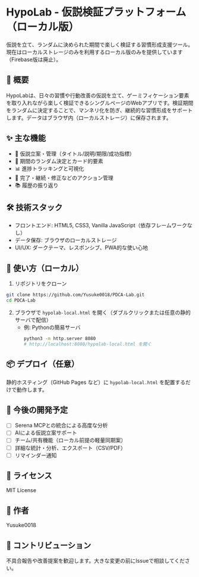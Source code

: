 # HypoLab - 仮説検証プラットフォーム（ローカル版）

仮説を立て、ランダムに決められた期間で楽しく検証する習慣形成支援ツール。現在はローカルストレージのみを利用するローカル版のみを提供しています（Firebase版は廃止）。

## 🎯 概要

HypoLabは、日々の習慣や行動改善の仮説を立て、ゲーミフィケーション要素を取り入れながら楽しく検証できるシングルページのWebアプリです。検証期間をランダムに決定することで、マンネリ化を防ぎ、継続的な習慣形成をサポートします。データはブラウザ内（ローカルストレージ）に保存されます。

## ✨ 主な機能

- 🧪 仮説立案・管理（タイトル/説明/期限/成功指標）
- 🎲 期間のランダム決定とカード的要素
- 📊 進捗トラッキングと可視化
- 🎉 完了・継続・修正などのアクション管理
- 📚 履歴の振り返り

## 🛠️ 技術スタック

- フロントエンド: HTML5, CSS3, Vanilla JavaScript（依存フレームワークなし）
- データ保存: ブラウザのローカルストレージ
- UI/UX: ダークテーマ、レスポンシブ、PWA的な使い心地

## 🚀 使い方（ローカル）

1. リポジトリをクローン
```bash
git clone https://github.com/Yusuke0018/PDCA-Lab.git
cd PDCA-Lab
```
2. ブラウザで `hypolab-local.html` を開く（ダブルクリックまたは任意の静的サーバで配信）
   - 例: Pythonの簡易サーバ
     ```bash
     python3 -m http.server 8080
     # http://localhost:8080/hypolab-local.html を開く
     ```

## 📦 デプロイ（任意）

静的ホスティング（GitHub Pages など）に `hypolab-local.html` を配置するだけで動作します。

## 🔧 今後の開発予定

- [ ] Serena MCPとの統合による高度な分析
- [ ] AIによる仮説立案サポート
- [ ] チーム/共有機能（ローカル前提の軽量同期案）
- [ ] 詳細な統計・分析、エクスポート（CSV/PDF）
- [ ] リマインダー通知

## 📄 ライセンス

MIT License

## 👤 作者

Yusuke0018

## 🤝 コントリビューション

不具合報告や改善提案を歓迎します。大きな変更の前にIssueで相談してください。
